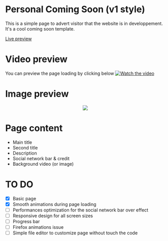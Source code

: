 # Personal Coming Soon (v1 style)
This is a simple page to advert visitor that the website is in developpement. It's a cool coming soon template.

[Live preview](http://melvin-lemoine.me)

# Video preview
You can preview the page loading by clicking below
[![Watch the video](http://fichiers.feather-project.org/git_ressources/PCS_V1/RENDER.png)](https://youtu.be/mkH4I9GGq9c)

# Image preview	
<p align="center"><img src="http://fichiers.feather-project.org/git_ressources/PCS_V1/preview.jpg"/></p>

# Page content
- Main title
- Second title
- Description
- Social network bar & credit
- Background video (or image) 

# TO DO
- [x] Basic page
- [x] Smooth animations during page loading
- [ ] Performances optimization for the social network bar over effect
- [ ] Responsive design for all screen sizes
- [ ] Progress bar
- [ ] Firefox animations issue
- [ ] Simple file editor to customize page without touch the code